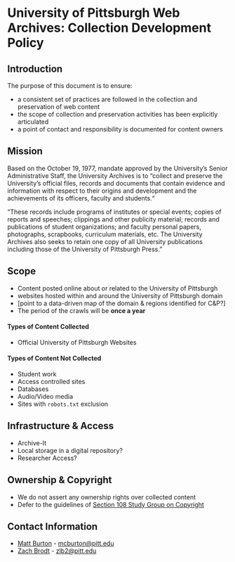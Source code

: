 # University of Pittsburgh Web Archives: Collection Development Policy

## Introduction

The purpose of this document is to ensure:

* a consistent set of practices are followed in the collection and preservation of web content
* the scope of collection and preservation activities has been explicitly articulated
* a point of contact and responsibility is documented for content owners

## Mission 


Based on the October 19, 1977, mandate approved by the University’s Senior Administrative Staff, the University Archives is to “collect and preserve the University’s official files, records and documents that contain evidence and information with respect to their origins and development and the achievements of its officers, faculty and students.“
 
“These records include programs of institutes or special events; copies of reports and speeches; clippings and other publicity material; records and publications of student organizations; and faculty personal papers, photographs, scrapbooks, curriculum materials, etc. The University Archives also seeks to retain one copy of all University publications including those of the University of Pittsburgh Press.”

## Scope

* Content posted online about or related to the University of Pittsburgh
* websites hosted within and around the University of Pittsburgh domain 
* [point to a data-driven map of the domain & regions identified for C&P?]
* The period of the crawls will be **once a year**

#### Types of Content Collected

* Official University of Pittsburgh Websites

#### Types of Content Not Collected

* Student work
* Access controlled sites
* Databases
* Audio/Video media
* Sites with `robots.txt` exclusion


## Infrastructure & Access


* Archive-It
* Local storage in a digital repository?
* Researcher Access?


## Ownership & Copyright

* We do not assert any ownership rights over collected content
* Defer to the guidelines of [Section 108 Study Group on Copyright](http://www.section108.gov/) 

## Contact Information

* [Matt Burton](http://www.library.pitt.edu/matthew-burton) - [mcburton@pitt.edu](mailto:mcburton@pitt.edu)
* [Zach Brodt](http://www.library.pitt.edu/asc-university-records-management) - [zlb2@pitt.edu](mailto:zlb2@pitt.edu)
